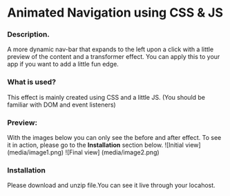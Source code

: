 # Animated Navigation using CSS & JS

### Description.

A more dynamic nav-bar that expands to the left upon a click with a little preview of the content and a transformer effect. You can apply this to your app if you want to add a little fun edge.

### What is used?

This effect is mainly created using CSS and a little JS. (You should be familiar with DOM and event listeners)

### Preview:

With the images below you can only see the before and after effect. To see it in action, please go to the **Installation** section below.
![Initial view] (media/image1.png)
![Final view] (media/image2.png)

### Installation

Please download and unzip file.You can see it live through your locahost.
